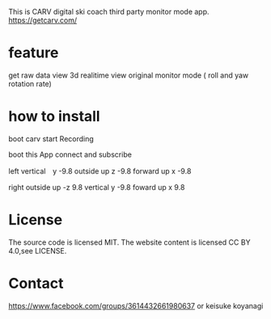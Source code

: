 This is CARV digital ski coach third party monitor mode app.
https://getcarv.com/

# feature 
get raw data
view 3d realitime view
original monitor mode ( roll and yaw rotation rate)

# how to install

boot carv
start Recording

boot this App
connect and subscribe


left
vertical　y -9.8
outside up z -9.8
forward up x -9.8

right
outside up -z 9.8
 vertical y -9.8
foward up x 9.8
# License
The source code is licensed MIT. The website content is licensed CC BY 4.0,see LICENSE.

# Contact
https://www.facebook.com/groups/3614432661980637
or keisuke koyanagi
